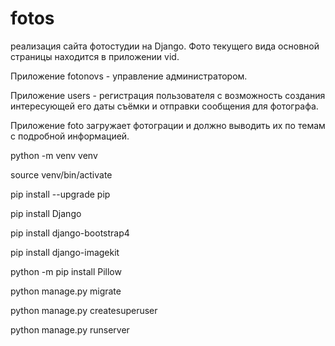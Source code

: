 # fotos
реализация сайта фотостудии на Django.
Фото текущего вида основной страницы находится в приложении vid.

Приложение fotonovs - управление администратором.

Приложение users - регистрация пользователя с возможность создания интересующей его даты съёмки и отправки сообщения для фотографа.

Приложение foto загружает фотограции и  должно выводить их по темам с подробной информацией.


python -m venv venv

source venv/bin/activate

pip install --upgrade pip

pip install Django

pip install django-bootstrap4

pip install django-imagekit

python -m pip install Pillow

python manage.py migrate

python manage.py createsuperuser

python manage.py runserver
